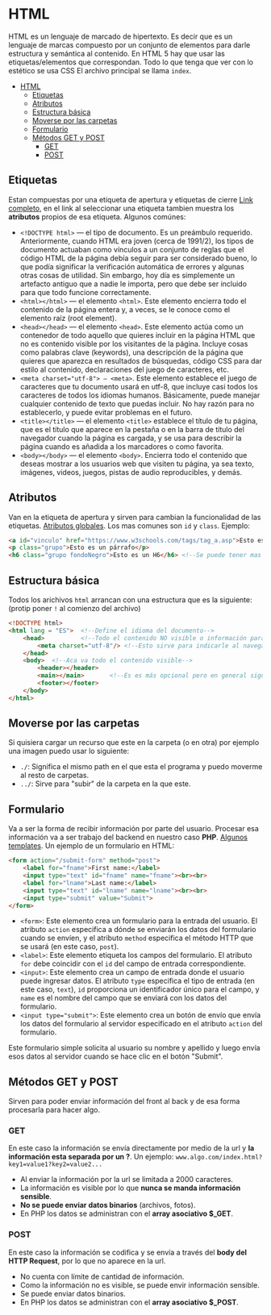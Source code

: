 # HTML
HTML es un lenguaje de marcado de hipertexto. Es decir que es un lenguaje de marcas compuesto por un conjunto de elementos para darle estructura y semántica al contenido. En HTML 5 hay que usar las etiquetas/elementos que correspondan. Todo lo que tenga que ver con lo estético se usa CSS
El archivo principal se llama `index`.

- [HTML](#html)
  - [Etiquetas](#etiquetas)
  - [Atributos](#atributos)
  - [Estructura básica](#estructura-básica)
  - [Moverse por las carpetas](#moverse-por-las-carpetas)
  - [Formulario](#formulario)
  - [Métodos GET y POST](#métodos-get-y-post)
    - [GET](#get)
    - [POST](#post)

## Etiquetas
Estan compuestas por una etiqueta de apertura y etiquetas de cierre [Link completo](https://www.w3schools.com/tags/), en el link al seleccionar una etiqueta tambien muestra los **atributos** propios de esa etiqueta. Algunos comúnes:

- `<!DOCTYPE html>` — el tipo de documento. Es un preámbulo requerido. Anteriormente, cuando HTML era joven (cerca de 1991/2), los tipos de documento actuaban como vínculos a un conjunto de reglas que el código HTML de la página debía seguir para ser considerado bueno, lo que podía significar la verificación automática de errores y algunas otras cosas de utilidad. Sin embargo, hoy día es simplemente un artefacto antiguo que a nadie le importa, pero que debe ser incluido para que todo funcione correctamente.
- `<html></html>` — el elemento `<html>`. Este elemento encierra todo el contenido de la página entera y, a veces, se le conoce como el elemento raíz (root element).
- `<head></head>` — el elemento `<head>`. Este elemento actúa como un contenedor de todo aquello que quieres incluir en la página HTML que no es contenido visible por los visitantes de la página. Incluye cosas como palabras clave (keywords), una descripción de la página que quieres que aparezca en resultados de búsquedas, código CSS para dar estilo al contenido, declaraciones del juego de caracteres, etc.
- `<meta charset="utf-8"> — <meta>`. Este elemento establece el juego de caracteres que tu documento usará en utf-8, que incluye casi todos los caracteres de todos los idiomas humanos. Básicamente, puede manejar cualquier contenido de texto que puedas incluir. No hay razón para no establecerlo, y puede evitar problemas en el futuro.
- `<title></title>` — el elemento `<title>` establece el título de tu página, que es el título que aparece en la pestaña o en la barra de título del navegador cuando la página es cargada, y se usa para describir la página cuando es añadida a los marcadores o como favorita.
- `<body></body>` — el elemento `<body>`. Encierra todo el contenido que deseas mostrar a los usuarios web que visiten tu página, ya sea texto, imágenes, videos, juegos, pistas de audio reproducibles, y demás.
  
## Atributos
Van en la etiqueta de apertura y sirven para cambian la funcionalidad de las etiquetas. [Atributos globales](https://www.w3schools.com/tags/ref_standardattributes.asp).
Los mas comunes son `id` y `class`. Ejemplo:
```html
<a id="vinculo" href="https://www.w3schools.com/tags/tag_a.asp">Esto es un hipervinculo"</a>
<p class="grupo">Esto es un párrafo</p>
<h6 class="grupo fondoNegro">Esto es un H6</h6> <!--Se puede tener mas de una clase-->
```

## Estructura básica
Todos los arichivos `html` arrancan con una estructura que es la siguiente: (protip poner `!` al comienzo del archivo)
```html
<!DOCTYPE html>
<html lang = "ES">  <!--Define el idioma del documento-->
    <head>          <!--Todo el contenido NO visible o información para el navegador-->
        <meta charset="utf-8"/> <!--Esto sirve para indicarle al navegador que caracteres se van a utilizar-->
    </head> 
    <body>  <!--Aca va todo el contenido visible-->
        <header></header>
        <main></main>       <!--Es es más opcional pero en general sigue esta estructura-->
        <footer></footer>
    </body>   
</html>
```

## Moverse por las carpetas
Si quisiera cargar un recurso que este en la carpeta (o en otra) por ejemplo una imagen puedo usar lo siguiente:
- `./`: Significa el mismo path en el que esta el programa y puedo moverme al resto de carpetas.
- `../`: Sirve para "subir" de la carpeta en la que este.

## Formulario
Va a ser la forma de recibir información por parte del usuario. Procesar esa información va a ser trabajo del backend en nuestro caso **PHP**. [Algunos templates](https://freefrontend.com/css-forms/). 
Un ejemplo de un formulario en HTML:

```html
<form action="/submit-form" method="post">
    <label for="fname">First name:</label>
    <input type="text" id="fname" name="fname"><br><br>
    <label for="lname">Last name:</label>
    <input type="text" id="lname" name="lname"><br><br>
    <input type="submit" value="Submit">
</form>
```

- `<form>`: Este elemento crea un formulario para la entrada del usuario. El atributo `action` especifica a dónde se enviarán los datos del formulario cuando se envíen, y el atributo `method` especifica el método HTTP que se usará (en este caso, `post`).
- `<label>`: Este elemento etiqueta los campos del formulario. El atributo `for` debe coincidir con el `id` del campo de entrada correspondiente.
- `<input>`: Este elemento crea un campo de entrada donde el usuario puede ingresar datos. El atributo `type` especifica el tipo de entrada (en este caso, `text`), `id` proporciona un identificador único para el campo, y `name` es el nombre del campo que se enviará con los datos del formulario.
- `<input type="submit">`: Este elemento crea un botón de envío que envía los datos del formulario al servidor especificado en el atributo `action` del formulario.

Este formulario simple solicita al usuario su nombre y apellido y luego envía esos datos al servidor cuando se hace clic en el botón "Submit".



## Métodos GET y POST
Sirven para poder enviar información del front al back y de esa forma procesarla para hacer algo.

### GET
En este caso la información se envía directamente por medio de la url y **la información esta separada por un ?**. Un ejemplo: `www.algo.com/index.html?key1=value1?key2=value2...`

- Al enviar la información por la url se limitada a 2000 caracteres.
- La información es visible por lo que **nunca se manda información sensible**.
- **No se puede enviar datos binarios** (archivos, fotos).
- En PHP los datos se administran con el **array asociativo $_GET**.

### POST
En este caso la información se codifica y se envía a través del **body del HTTP Request**, por lo que no aparece en la url.

- No cuenta con límite de cantidad de información.
- Como la información no es visible, se puede envir información sensible.
- Se puede enviar datos binarios.
- En PHP los datos se administran con el **array asociativo $_POST**.